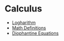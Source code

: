 # Calculus

- [Logharithm](./Logarithm.md)
- [Math Definitions](./Math%20Definitions.md)
- [Diophantine Equations](./Diophantine%20Equations.md)
